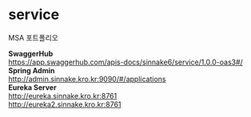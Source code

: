 # service
MSA 포트폴리오

**SwaggerHub**  
https://app.swaggerhub.com/apis-docs/sinnake6/service/1.0.0-oas3#/  
**Spring Admin**  
http://admin.sinnake.kro.kr:9090/#/applications  
**Eureka Server**  
http://eureka.sinnake.kro.kr:8761  
http://eureka2.sinnake.kro.kr:8761

